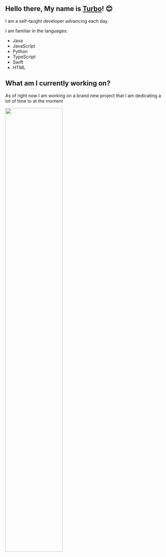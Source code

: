 ## Hello there, My name is [Turbo](https://github.com/xTurbo1/)! 😊
I am a self-taught developer advancing each day.
 
I am familiar in the languages:
 - Java
 - JavaScript
 - Python
 - TypeScript
 - Swift
 - HTML
 
## What am I currently working on?
As of right now I am working on a brand new project that I am dedicating a lot of time to at the moment


<img src="https://github-readme-stats.vercel.app/api?username=xTurbo1&show_icons=true&count_private=true&hide_border=true&theme=dark" align="middle" style="width: 60%" />


